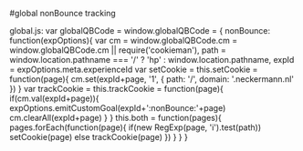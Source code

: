 #global nonBounce tracking

global.js:
var globalQBCode = window.globalQBCode = {
  nonBounce: function(expOptions){
    var cm = window.globalQBCode.cm = window.globalQBCode.cm || require('cookieman'),
        path = window.location.pathname === '/' ? 'hp' : window.location.pathname,
        expId = expOptions.meta.experienceId
    var setCookie = this.setCookie = function(page){
      cm.set(expId+page, '1', {
        path: '/',
        domain: '.neckermann.nl'
      })
    }
    var trackCookie = this.trackCookie = function(page){
      if(cm.val(expId+page)){
        expOptions.emitCustomGoal(expId+':nonBounce:'+page)
        cm.clearAll(expId+page)
      }
    }
    this.both = function(pages){
      pages.forEach(function(page){
        if(new RegExp(page, 'i').test(path)) setCookie(page)
        else trackCookie(page)
      })
    }
  }
}


